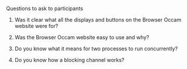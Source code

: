 Questions to ask to participants

1. Was it clear what all the displays and buttons on the Browser Occam website were for?

2. Was the Browser Occam website easy to use and why?

3. Do you know what it means for two processes to run concurrently?

4. Do you know how a blocking channel works?
